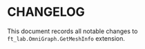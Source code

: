 # CHANGELOG

This document records all notable changes to ``ft_lab.OmniGraph.GetMeshInfo`` extension.


